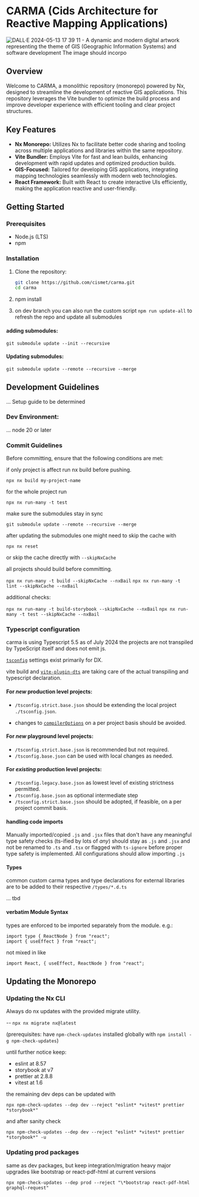 # CARMA (Cids Architecture for Reactive Mapping Applications)

![DALL·E 2024-05-13 17 39 11 - A dynamic and modern digital artwork representing the theme of GIS (Geographic Information Systems) and software development  The image should incorpo](https://github.com/cismet/carma/assets/837211/977be510-7928-404c-92c5-091a208a2358)

## Overview

Welcome to CARMA, a monolithic repository (monorepo) powered by Nx, designed to streamline the development of reactive GIS applications. This repository leverages the Vite bundler to optimize the build process and improve developer experience with efficient tooling and clear project structures.

## Key Features

- **Nx Monorepo:** Utilizes Nx to facilitate better code sharing and tooling across multiple applications and libraries within the same repository.
- **Vite Bundler:** Employs Vite for fast and lean builds, enhancing development with rapid updates and optimized production builds.
- **GIS-Focused:** Tailored for developing GIS applications, integrating mapping technologies seamlessly with modern web technologies.
- **React Framework:** Built with React to create interactive UIs efficiently, making the application reactive and user-friendly.

## Getting Started

### Prerequisites

- Node.js (LTS)
- npm

### Installation

1. Clone the repository:
   ```bash
   git clone https://github.com/cismet/carma.git
   cd carma
   ```


2. npm install

3. on dev branch you can also run the custom script
`npm run update-all`
   to refresh the repo and update all submodules

#### adding submodules:

`git submodule update --init --recursive`

#### Updating submodules:

`git submodule update --remote --recursive --merge`

## Development Guidelines

... Setup guide to be determined

### Dev Environment:

... node 20 or later

### Commit Guidelines

Before committing, ensure that the following conditions are met:

if only project is affect run nx build before pushing.

`npx nx build my-project-name`

for the whole project run

`npx nx run-many -t test`

make sure the submodules stay in sync

`git submodule update --remote --recursive --merge`

after updating the submodules one might need to skip the cache with

`npx nx reset`

or skip the cache directly with `--skipNxCache`

all projects should build before committing.

`npx nx run-many -t build --skipNxCache --nxBail`
`npx nx run-many -t lint --skipNxCache --nxBail`

additional checks:

`npx nx run-many -t build-storybook --skipNxCache --nxBail`
`npx nx run-many -t test --skipNxCache --nxBail`


### Typescript configuration

carma is using Typescript 5.5 as of July 2024
the projects are not transpiled by TypeScript itself and does not emit js.

[`tsconfig`](https://www.typescriptlang.org/tsconfig/) settings exist primarily for DX.

vite build and [`vite-plugin-dts`](https://www.npmjs.com/package/vite-plugin-dts) are taking care of the actual transpiling and typescript declaration.

#### For _new_ production level projects:

- `/tsconfig.strict.base.json` should be extending the local project `./tsconfig.json`.

- changes to [`compilerOptions`](https://www.typescriptlang.org/tsconfig/#compilerOptions) on a per project basis should be avoided.

#### For _new_ playground level projects:

- `/tsconfig.strict.base.json` is recommended but not required.
- `/tsconfig.base.json` can be used with local changes as needed.

#### For _existing_ production level projects:

- `/tsconfig.legacy.base.json` as lowest level of existing strictness permitted.
- `/tsconfig.base.json` as optional intermediate step
- `/tsconfig.strict.base.json` should be adopted, if feasible, on a per project commit basis.

#### handling code imports

Manually imported/copied `.js` and `.jsx` files that don't have any meaningful type safety checks (ts-ified by lots of _any_) should stay as `.js` and `.jsx` and not be renamed to `.ts` and `.tsx` or flagged with `ts-ignore` before proper type safety is implemented.
All configurations should allow importing `.js`

#### Types

common custom carma types and type declarations for external libraries
are to be added to their respective `/types/*.d.ts`

... tbd

#### verbatim Module Syntax

types are enforced to be imported separately from the module.
e.g.:

```
import type { ReactNode } from "react";
import { useEffect } from "react";
```

not mixed in like

```
import React, { useEffect, ReactNode } from "react";
```

## Updating the Monorepo


### Updating the Nx CLI

Always do nx updates with the provided migrate utility.

-- `npx nx migrate nx@latest`

(prerequisites: have `npm-check-updates` installed globally with `npm install -g npm-check-updates`)

until further notice keep: 

- eslint at 8.57
- storybook at v7
- prettier at 2.8.8
- vitest at 1.6

the remaining dev deps can be updated with

`npx npm-check-updates --dep dev --reject "eslint* *vitest* prettier *storybook*"`

and after sanity check

`npx npm-check-updates --dep dev --reject "eslint* *vitest* prettier *storybook*" -u`

### Updating prod packages

same as dev packages, but keep integration/migration heavy major upgrades like bootstrap or react-pdf-html at current versions

`npx npm-check-updates --dep prod --reject "\*bootstrap react-pdf-html graphql-request"`